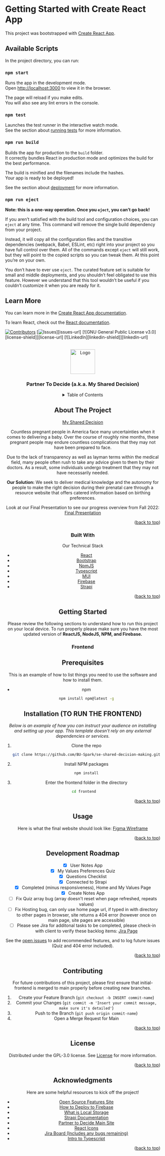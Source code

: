# Getting Started with Create React App

This project was bootstrapped with [Create React App](https://github.com/facebook/create-react-app).

## Available Scripts

In the project directory, you can run:

### `npm start`

Runs the app in the development mode.\
Open [http://localhost:3000](http://localhost:3000) to view it in the browser.

The page will reload if you make edits.\
You will also see any lint errors in the console.

### `npm test`

Launches the test runner in the interactive watch mode.\
See the section about [running tests](https://facebook.github.io/create-react-app/docs/running-tests) for more information.

### `npm run build`

Builds the app for production to the `build` folder.\
It correctly bundles React in production mode and optimizes the build for the best performance.

The build is minified and the filenames include the hashes.\
Your app is ready to be deployed!

See the section about [deployment](https://facebook.github.io/create-react-app/docs/deployment) for more information.

### `npm run eject`

**Note: this is a one-way operation. Once you `eject`, you can’t go back!**

If you aren’t satisfied with the build tool and configuration choices, you can `eject` at any time. This command will remove the single build dependency from your project.

Instead, it will copy all the configuration files and the transitive dependencies (webpack, Babel, ESLint, etc) right into your project so you have full control over them. All of the commands except `eject` will still work, but they will point to the copied scripts so you can tweak them. At this point you’re on your own.

You don’t have to ever use `eject`. The curated feature set is suitable for small and middle deployments, and you shouldn’t feel obligated to use this feature. However we understand that this tool wouldn’t be useful if you couldn’t customize it when you are ready for it.

## Learn More

You can learn more in the [Create React App documentation](https://facebook.github.io/create-react-app/docs/getting-started).

To learn React, check out the [React documentation](https://reactjs.org/).

<!-- Improved compatibility of back to top link: See: https://github.com/othneildrew/Best-README-Template/pull/73 -->

<a name="readme-top"></a>

<!--
*** Thanks for checking out the Best-README-Template. If you have a suggestion
*** that would make this better, please fork the repo and create a pull request
*** or simply open an issue with the tag "enhancement".
*** Don't forget to give the project a star!
*** Thanks again! Now go create something AMAZING! :D
-->

<!-- PROJECT SHIELDS -->
<!--
*** I'm using markdown "reference style" links for readability.
*** Reference links are enclosed in brackets [ ] instead of parentheses ( ).
*** See the bottom of this document for the declaration of the reference variables
*** for contributors-url, forks-url, etc. This is an optional, concise syntax you may use.
*** https://www.markdownguide.org/basic-syntax/#reference-style-links
-->

[![Contributors][contributors-shield]][contributors-url]
[![Issues][issues-shield]][issues-url]
[![GNU General Public License v3.0][license-shield]][license-url]
[![LinkedIn][linkedin-shield]][linkedin-url]

<!-- PROJECT LOGO -->
<br />
<div align="center">
  <a href="Partner To Decide">
    <img src="../components/Navbar/logoNav.png" alt="Logo" width="80" height="80">
  </a>

  <h3 align="center">Partner To Decide (a.k.a. My Shared Decision)</h3>

<!-- TABLE OF CONTENTS -->
<details>
  <summary>Table of Contents</summary>
  <ol>
    <li>
      <a href="#about-the-project">About The Project</a>
      <ul>
        <li><a href="#built-with">Built With</a></li>
      </ul>
    </li>
    <li>
      <a href="#getting-started">Getting Started</a>
      <ul>
        <li><a href="#prerequisites">Prerequisites</a></li>
        <li><a href="#installation">Installation</a></li>
      </ul>
    </li>
    <li><a href="#usage">Usage</a></li>
    <li><a href="#roadmap">Roadmap</a></li>
    <li><a href="#contributing">Contributing</a></li>
    <li><a href="#license">License</a></li>
    <li><a href="#acknowledgments">Acknowledgments</a></li>
  </ol>
</details>

<!-- ABOUT THE PROJECT -->

## About The Project

[My Shared Decision](https://se-shared-decision-making.web.app/)

Countless pregnant people in America face many uncertainties when it comes to delivering a baby. Over the course of roughly nine months, these pregnant people may endure countless complications that they may not have been prepared to face.

Due to the lack of transparency as well as layman terms within the medical field, many people often rush to take any advice given to them by their doctors. As a result, some individuals undergo treatment that they may not have necessarily needed.

**Our Solution:**
We seek to deliver medical knowledge and the autonomy for people to make the right decision during their prenatal care through a resource website that offers catered information based on birthing preferences.

Look at our Final Presentation to see our progress overview from Fall 2022: [Final Presentation](https://docs.google.com/presentation/d/1Tvq0CgWZD8m1km0oxnt9vPl-MfnFxGIpK7RHBG7ZnTE/edit?usp=sharing)

<p align="right">(<a href="#readme-top">back to top</a>)</p>

### Built With

Our Technical Stack

- [React](https://reactjs.org/)
- [Bootstrap](https://getbootstrap.com/)
- [NpmJS](https://www.npmjs.com/)
- [Typescript](https://www.typescriptlang.org)
- [MUI](https://mui.com/)
- [Firebase](https://firebase.google.com/)
- [Strapi](https://strapi.io/)

<p align="right">(<a href="#readme-top">back to top</a>)</p>

<!-- GETTING STARTED -->

## Getting Started

Please review the following sections to understand how to run this project on your local device. To run properly please make sure you have the most updated version of **ReactJS, NodeJS, NPM, and Firebase.**

### Frontend

## Prerequisites

This is an example of how to list things you need to use the software and how to install them.

- npm
  ```sh
  npm install npm@latest -g
  ```

## Installation (TO RUN THE FRONTEND)

_Below is an example of how you can instruct your audience on installing and setting up your app. This template doesn't rely on any external dependencies or services._

1. Clone the repo
   ```sh
   git clone https://github.com/BU-Spark/se-shared-decision-making.git
   ```
2. Install NPM packages
   ```sh
   npm install
   ```
3. Enter the frontend folder in the directory

```sh
 cd frontend
```

<p align="right">(<a href="#readme-top">back to top</a>)</p>

<!-- USAGE EXAMPLES -->

## Usage

Here is what the final website should look like: [Figma Wireframe](https://www.figma.com/proto/c5bBNfzCRal0xi7EWuEK4s/Partner-to-Decide_Final-Handoff-File?node-id=5453%3A18754)

<p align="right">(<a href="#readme-top">back to top</a>)</p>

<!-- ROADMAP -->

## Development Roadmap

- [x] User Notes App
- [x] My Values Preferences Quiz
- [x] Questions Checklist
- [x] Connected to Strapi
- [x] Completed (minus responsiveness), Home and My Values Page
- [x] Create Notes App
- [ ] Fix Quiz array bug (array doesn't reset when page refreshed, repeats values)
- [ ] Fix Hosting bug, can only use home page url, if typed in with directory to other pages in browser, site returns a 404 error (however once on main page, site pages are accessible)
- [ ] Please see Jira for additonal tasks to be completed, please check-in with client to verify these backlog items: [Jira Page](https://sparkjedi.atlassian.net/jira/software/projects/DS519BU/boards/1/backlog?selectedIssue=DS519BU-28)

See the [open issues](https://github.com/BU-Spark/se-shared-decision-making/issues) to add recommended features, and to log future issues (Quiz and 404 error included).

<p align="right">(<a href="#readme-top">back to top</a>)</p>

<!-- CONTRIBUTING -->

## Contributing

For future contributions of this project, please first ensure that initial-frontend is merged to main properly before creating new branches.

1. Create your Feature Branch (`git checkout -b INSERT commit-name`)
2. Commit your Changes (`git commit -m 'Insert your commit message, make sure it's detailed'`)
3. Push to the Branch (`git push origin commit-name`)
4. Open a Merge Request for Main

<p align="right">(<a href="#readme-top">back to top</a>)</p>

<!-- LICENSE -->

## License

Distributed under the GPL-3.0 license. See [License](https://github.com/BU-Spark/se-shared-decision-making/blob/main/LICENSE) for more information.

<p align="right">(<a href="#readme-top">back to top</a>)</p>

<!-- ACKNOWLEDGMENTS -->

## Acknowledgments

Here are some helpful resources to kick off the project!

- [Open Source Features Site](https://codesandbox.io/)
- [How to Deploy to Firebase](https://hackernoon.com/how-to-deploy-a-react-application-with-firebase-hosting-p92m37b7)
- [What is Local Storage](https://www.tutorialspoint.com/localstorage-in-reactjs)
- [Strapi Documentation](https://docs.strapi.io/developer-docs/latest/getting-started/introduction.html)
- [Partner to Decide Main Site](https://www.partnertodecide.org/)
- [React Icons](https://react-icons.github.io/react-icons/search)
- [Jira Board (Includes any bugs remaining)](https://sparkjedi.atlassian.net/jira/software/projects/DS519BU/boards/1/backlog?selectedIssue=DS519BU-28)
- [Intro to Typescript](https://www.w3schools.com/typescript/index.php)

<p align="right">(<a href="#readme-top">back to top</a>)</p>

<!-- MARKDOWN LINKS & IMAGES -->
<!-- https://www.markdownguide.org/basic-syntax/#reference-style-links -->

[contributors-shield]: https://img.shields.io/github/contributors/othneildrew/Best-README-Template.svg?style=for-the-badge
[contributors-url]: https://github.com/othneildrew/Best-README-Template/graphs/contributors
[forks-shield]: https://img.shields.io/github/forks/othneildrew/Best-README-Template.svg?style=for-the-badge
[forks-url]: https://github.com/othneildrew/Best-README-Template/network/members
[stars-shield]: https://img.shields.io/github/stars/othneildrew/Best-README-Template.svg?style=for-the-badge
[stars-url]: https://github.com/othneildrew/Best-README-Template/stargazers
[issues-shield]: https://img.shields.io/github/issues/othneildrew/Best-README-Template.svg?style=for-the-badge
[deploy-site]: https://se-shared-decision-making.web.app/
